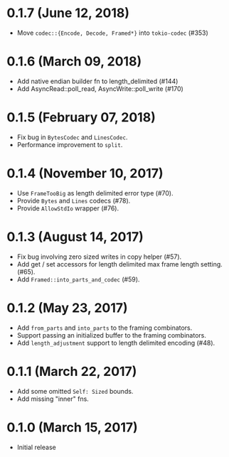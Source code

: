 # 0.1.7 (June 12, 2018)

* Move `codec::{Encode, Decode, Framed*}` into `tokio-codec` (#353)

# 0.1.6 (March 09, 2018)

* Add native endian builder fn to length_delimited (#144)
* Add AsyncRead::poll_read, AsyncWrite::poll_write (#170)

# 0.1.5 (February 07, 2018)

* Fix bug in `BytesCodec` and `LinesCodec`.
* Performance improvement to `split`.

# 0.1.4 (November 10, 2017)

* Use `FrameTooBig` as length delimited error type (#70).
* Provide `Bytes` and `Lines` codecs (#78).
* Provide `AllowStdIo` wrapper (#76).

# 0.1.3 (August 14, 2017)

* Fix bug involving zero sized writes in copy helper (#57).
* Add get / set accessors for length delimited max frame length setting. (#65).
* Add `Framed::into_parts_and_codec` (#59).

# 0.1.2 (May 23, 2017)

* Add `from_parts` and `into_parts` to the framing combinators.
* Support passing an initialized buffer to the framing combinators.
* Add `length_adjustment` support to length delimited encoding (#48).

# 0.1.1 (March 22, 2017)

* Add some omitted `Self: Sized` bounds.
* Add missing "inner" fns.

# 0.1.0 (March 15, 2017)

* Initial release

